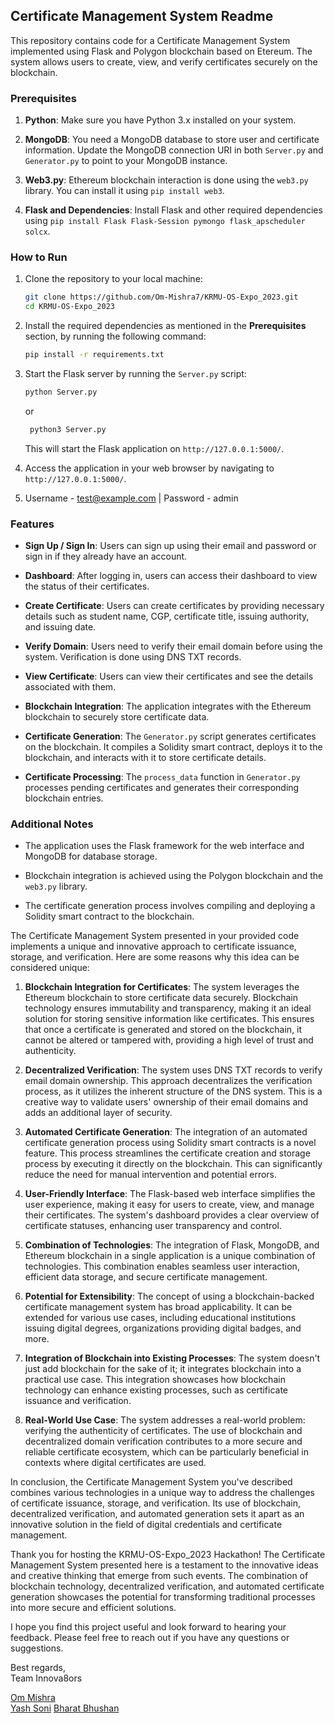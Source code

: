 ## Certificate Management System Readme

This repository contains code for a Certificate Management System implemented using Flask and Polygon blockchain based on Etereum. The system allows users to create, view, and verify certificates securely on the blockchain.

### Prerequisites

1. **Python**: Make sure you have Python 3.x installed on your system.

2. **MongoDB**: You need a MongoDB database to store user and certificate information. Update the MongoDB connection URI in both `Server.py` and `Generator.py` to point to your MongoDB instance.

3. **Web3.py**: Ethereum blockchain interaction is done using the `web3.py` library. You can install it using `pip install web3`.

4. **Flask and Dependencies**: Install Flask and other required dependencies using `pip install Flask Flask-Session pymongo flask_apscheduler solcx`.

### How to Run

1. Clone the repository to your local machine:

   ```bash
   git clone https://github.com/Om-Mishra7/KRMU-OS-Expo_2023.git
   cd KRMU-OS-Expo_2023
   ```

2. Install the required dependencies as mentioned in the **Prerequisites** section, by running the following command:

   ```bash
   pip install -r requirements.txt
   ```

3. Start the Flask server by running the `Server.py` script:

   ```bash
   python Server.py
   ```
   or 
   ```bash
    python3 Server.py
    ```

   This will start the Flask application on `http://127.0.0.1:5000/`.

4. Access the application in your web browser by navigating to `http://127.0.0.1:5000/`.

5. Username - test@example.com | Password - admin

### Features

- **Sign Up / Sign In**: Users can sign up using their email and password or sign in if they already have an account.

- **Dashboard**: After logging in, users can access their dashboard to view the status of their certificates.

- **Create Certificate**: Users can create certificates by providing necessary details such as student name, CGP, certificate title, issuing authority, and issuing date.

- **Verify Domain**: Users need to verify their email domain before using the system. Verification is done using DNS TXT records.

- **View Certificate**: Users can view their certificates and see the details associated with them.

- **Blockchain Integration**: The application integrates with the Ethereum blockchain to securely store certificate data.

- **Certificate Generation**: The `Generator.py` script generates certificates on the blockchain. It compiles a Solidity smart contract, deploys it to the blockchain, and interacts with it to store certificate details.

- **Certificate Processing**: The `process_data` function in `Generator.py` processes pending certificates and generates their corresponding blockchain entries.

### Additional Notes

- The application uses the Flask framework for the web interface and MongoDB for database storage.

- Blockchain integration is achieved using the Polygon blockchain and the `web3.py` library.

- The certificate generation process involves compiling and deploying a Solidity smart contract to the blockchain.


The Certificate Management System presented in your provided code implements a unique and innovative approach to certificate issuance, storage, and verification. Here are some reasons why this idea can be considered unique:

1. **Blockchain Integration for Certificates**: The system leverages the Ethereum blockchain to store certificate data securely. Blockchain technology ensures immutability and transparency, making it an ideal solution for storing sensitive information like certificates. This ensures that once a certificate is generated and stored on the blockchain, it cannot be altered or tampered with, providing a high level of trust and authenticity.

2. **Decentralized Verification**: The system uses DNS TXT records to verify email domain ownership. This approach decentralizes the verification process, as it utilizes the inherent structure of the DNS system. This is a creative way to validate users' ownership of their email domains and adds an additional layer of security.

3. **Automated Certificate Generation**: The integration of an automated certificate generation process using Solidity smart contracts is a novel feature. This process streamlines the certificate creation and storage process by executing it directly on the blockchain. This can significantly reduce the need for manual intervention and potential errors.

4. **User-Friendly Interface**: The Flask-based web interface simplifies the user experience, making it easy for users to create, view, and manage their certificates. The system's dashboard provides a clear overview of certificate statuses, enhancing user transparency and control.

5. **Combination of Technologies**: The integration of Flask, MongoDB, and Ethereum blockchain in a single application is a unique combination of technologies. This combination enables seamless user interaction, efficient data storage, and secure certificate management.

6. **Potential for Extensibility**: The concept of using a blockchain-backed certificate management system has broad applicability. It can be extended for various use cases, including educational institutions issuing digital degrees, organizations providing digital badges, and more.

7. **Integration of Blockchain into Existing Processes**: The system doesn't just add blockchain for the sake of it; it integrates blockchain into a practical use case. This integration showcases how blockchain technology can enhance existing processes, such as certificate issuance and verification.

8. **Real-World Use Case**: The system addresses a real-world problem: verifying the authenticity of certificates. The use of blockchain and decentralized domain verification contributes to a more secure and reliable certificate ecosystem, which can be particularly beneficial in contexts where digital certificates are used.

In conclusion, the Certificate Management System you've described combines various technologies in a unique way to address the challenges of certificate issuance, storage, and verification. Its use of blockchain, decentralized verification, and automated generation sets it apart as an innovative solution in the field of digital credentials and certificate management.


Thank you for hosting the KRMU-OS-Expo_2023 Hackathon! The Certificate Management System presented here is a testament to the innovative ideas and creative thinking that emerge from such events. The combination of blockchain technology, decentralized verification, and automated certificate generation showcases the potential for transforming traditional processes into more secure and efficient solutions.

I hope you find this project useful and look forward to hearing your feedback. Please feel free to reach out if you have any questions or suggestions.

Best regards,  
Team Innova8ors

[Om Mishra](https://github.com/Om-Mishra7)  
[Yash Soni](https://github.com/Yash-Soni7744)
[Bharat Bhushan](https://github.com/Bharat-Yadav-11)


